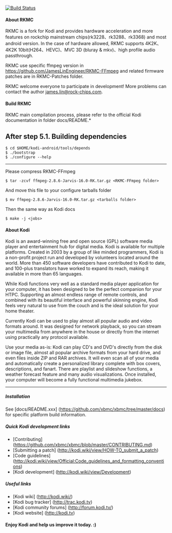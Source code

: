 [![Build Status](https://travis-ci.org/xbmc/xbmc.svg?branch=Jarvis)](https://travis-ci.org/xbmc/xbmc)

#### About RKMC

RKMC is a fork for Kodi and provides hardware acceleration and more features on
rockchip mainstream chips(rk3228、rk3288、rk3368) and most android version. In 
the case of hardware allowed, RKMC supports 4K2K、4K2K 10bit(H264、HEVC)、MVC 3D
(bluray & mkv)、high profile audio passthrough.

RKMC use specific ffmpeg version in https://github.com/JamesLinEngineer/RKMC-FFmpeg
and related firmware patches are in RKMC-Patches folder.

RKMC welcome everyone to participate in development! More problems can contact the 
author james.lin@rock-chips.com. 

#### Build RKMC

RKMC main compilation process, please refer to the official Kodi documentation 
in folder docs/README.*

After step 5.1. Building dependencies
--------------------------------------------------------------------

    $ cd $HOME/kodi-android/tools/depends
    $ ./bootstrap
    $ ./configure --help
	
--------------------------------------------------------------------

Please compress RKMC-FFmpeg

    $ tar -zcvf ffmpeg-2.8.6-Jarvis-16.0-RK.tar.gz <RKMC-FFmpeg folder>

And move this file to your configure tarballs folder
 
    $ mv ffmpeg-2.8.6-Jarvis-16.0-RK.tar.gz <tarballs folder>

Then the same way as Kodi docs

    $ make -j <jobs>

#### About Kodi

Kodi is an award-winning free and open source (GPL) software media player and
entertainment hub for digital media. Kodi is available for multiple platforms.
Created in 2003 by a group of like minded programmers, Kodi is a non-profit
project run and developed by volunteers located around the world.
More than 450 software developers have contributed to Kodi to date, and 100-plus
translators have worked to expand its reach, making it available in more
than 65 languages.

While Kodi functions very well as a standard media player application for your
computer, it has been designed to be the perfect companion for your HTPC.
Supporting an almost endless range of remote controls, and combined with its
beautiful interface and powerful skinning engine, Kodi feels very natural to
use from the couch and is the ideal solution for your home theater.

Currently Kodi can be used to play almost all popular audio and video formats
around. It was designed for network playback, so you can stream your multimedia
from anywhere in the house or directly from the internet using practically any
protocol available.

Use your media as-is: Kodi can play CD's and DVD's directly
from the disk or image file, almost all popular archive formats from your hard
drive, and even files inside ZIP and RAR archives. It will even scan all of
your media and automatically create a personalized library complete with box
covers, descriptions, and fanart. There are playlist and slideshow functions, a
weather forecast feature and many audio visualizations. Once installed, your
computer will become a fully functional multimedia jukebox.

***

##### Installation

See [docs/README.xxx] (https://github.com/xbmc/xbmc/tree/master/docs) for specific platform build information.

##### Quick Kodi development links

* [Contributing] (https://github.com/xbmc/xbmc/blob/master/CONTRIBUTING.md)
* [Submitting a patch] (http://kodi.wiki/view/HOW-TO_submit_a_patch) 
* [Code guidelines] (http://kodi.wiki/view/Official:Code_guidelines_and_formatting_conventions)
* [Kodi development] (http://kodi.wiki/view/Development)

##### Useful links

* [Kodi wiki] (http://kodi.wiki/)
* [Kodi bug tracker] (http://trac.kodi.tv)
* [Kodi community forums] (http://forum.kodi.tv/)
* [Kodi website] (http://kodi.tv)

#### Enjoy Kodi and help us improve it today. :)
